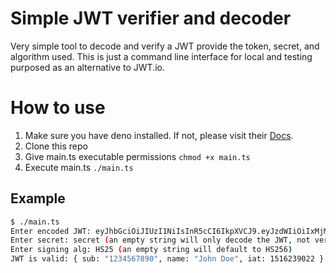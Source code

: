 # Simple JWT verifier and decoder

Very simple tool to decode and verify a JWT provide the token, secret, and
algorithm used. This is just a command line interface for local and testing
purposed as an alternative to JWT.io.

# How to use

1. Make sure you have deno installed. If not, please visit their
   [Docs](https://docs.deno.com/runtime/getting_started/installation/).
2. Clone this repo
3. Give main.ts executable permissions `chmod +x main.ts`
4. Execute main.ts `./main.ts`

## Example

```bash
$ ./main.ts 
Enter encoded JWT: eyJhbGciOiJIUzI1NiIsInR5cCI6IkpXVCJ9.eyJzdWIiOiIxMjM0NTY3ODkwIiwibmFtZSI6IkpvaG4gRG9lIiwiaWF0IjoxNTE2MjM5MDIyfQ.XbPfbIHMI6arZ3Y922BhjWgQzWXcXNrz0ogtVhfEd2o
Enter secret: secret (an empty string will only decode the JWT, not verify it)
Enter signing alg: HS25 (an empty string will default to HS256) 
JWT is valid: { sub: "1234567890", name: "John Doe", iat: 1516239022 }
```
